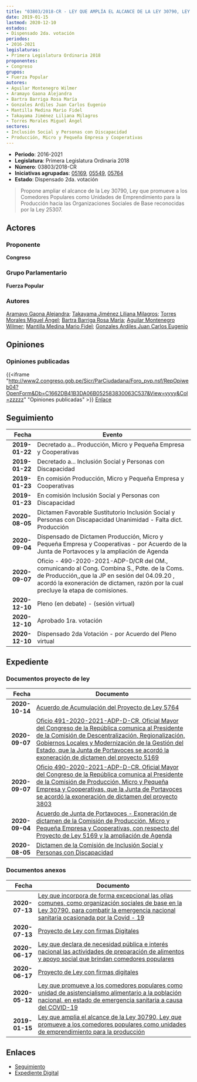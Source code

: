 ```yaml
---
title: "03803/2018-CR - LEY QUE AMPLÍA EL ALCANCE DE LA LEY 30790, LEY QUE PROMUEVE A LOS COMEDORES POPULARES COMO UNIDADES DE EMPRENDIMIENTO PARA LA PRODUCCIÓN"
date: 2019-01-15
lastmod: 2020-12-10
estados:
- Dispensado 2da. votación
periodos:
- 2016-2021
legislaturas:
- Primera Legislatura Ordinaria 2018
proponentes:
- Congreso
grupos:
- Fuerza Popular
autores:
- Aguilar Montenegro Wilmer
- Aramayo Gaona Alejandra
- Bartra Barriga Rosa María
- Gonzales Ardiles Juan Carlos Eugenio
- Mantilla Medina Mario Fidel
- Takayama Jiménez Liliana Milagros
- Torres Morales Miguel Ángel
sectores:
- Inclusión Social y Personas con Discapacidad
- Producción, Micro y Pequeña Empresa y Cooperativas
---
```

- **Periodo**: 2016-2021
- **Legislatura**: Primera Legislatura Ordinaria 2018
- **Número**: 03803/2018-CR
- **Iniciativas agrupadas**: [05169](../../05100/05169), [05549](../../05500/05549), [05764](../../05700/05764)
- **Estado**: Dispensado 2da. votación

> Propone ampliar el alcance de la Ley 30790, Ley que promueve a los Comedores Populares como Unidades de Emprendimiento para la Producción hacia las Organizaciones Sociales de Base reconocidas por la Ley 25307.


## Actores

### Proponente

**Congreso**

### Grupo Parlamentario

**Fuerza Popular**

### Autores

[Aramayo Gaona Alejandra](mailto:mailto:maramayo@congreso.gob.pe); [Takayama Jiménez Liliana Milagros](mailto:mailto:ltakayama@congreso.gob.pe); [Torres Morales Miguel Ángel](mailto:mailto:mtorresm@congreso.gob.pe); [Bartra Barriga Rosa María](mailto:mailto:rbartra@congreso.gob.pe); [Aguilar Montenegro Wilmer](mailto:mailto:waguilar@congreso.gob.pe); [Mantilla Medina Mario Fidel](mailto:mailto:mmantilla@congreso.gob.pe); [Gonzales Ardiles Juan Carlos Eugenio](mailto:mailto:jgonzalesa@congreso.gob.pe)

## Opiniones

### Opiniones publicadas

{{<iframe "http://www2.congreso.gob.pe/Sicr/ParCiudadana/Foro_pvp.nsf/RepOpiweb04?OpenForm&Db=C1662DB41B3DA06B052583830063C537&View=yyyy&Col=zzzzz" "Opiniones publicadas" >}}
[Enlace](http://www2.congreso.gob.pe/Sicr/ParCiudadana/Foro_pvp.nsf/RepOpiweb04?OpenForm&Db=C1662DB41B3DA06B052583830063C537&View=yyyy&Col=zzzzz)


## Seguimiento

| Fecha | Evento |
|------:|--------|
| **2019-01-22** | Decretado a... Producción, Micro y Pequeña Empresa y Cooperativas |
| **2019-01-22** | Decretado a... Inclusión Social y Personas con Discapacidad |
| **2019-01-23** | En comisión Producción, Micro y Pequeña Empresa y Cooperativas |
| **2019-01-23** | En comisión Inclusión Social y Personas con Discapacidad |
| **2020-08-05** | Dictamen Favorable Sustitutorio Inclusión Social y Personas con Discapacidad Unanimidad - Falta dict. Producción |
| **2020-09-04** | Dispensado de Dictamen Producción, Micro y Pequeña Empresa y Cooperativas - por Acuerdo de la Junta de Portavoces y la ampliación de Agenda |
| **2020-09-07** | Oficio - 490-2020-2021-ADP-D/CR del OM., comunicando al Cong. Combina S., Pdte. de la Coms. de Producción,,que la JP en sesión del 04.09.20 , acordó la exoneración de dictamen, razón por la cual precluye la etapa de comisiones. |
| **2020-12-10** | Pleno (en debate) - (sesión virtual) |
| **2020-12-10** | Aprobado 1ra. votación |
| **2020-12-10** | Dispensado 2da Votación - por Acuerdo del Pleno virtual |

## Expediente

### Documentos proyecto de ley

| Fecha | Documento |
|------:|-----------|
| **2020-10-14** | [Acuerdo de Acumulación del Proyecto de Ley 5764](https://leyes.congreso.gob.pe/Documentos/2016_2021/Dictamenes/Proyectos_de_Ley/05764DC13MAY-20201014.pdf) |
| **2020-09-07** | [Oficio 491-2020-2021-ADP-D-CR, Oficial Mayor del Congreso de la República comunica al Presidente de la Comisión de Descentralización, Regionalización, Gobiernos Locales y Modernización de la Gestión del Estado, que la Junta de Portavoces se acordó la exoneración de dictamen del proyecto 5169](http://www.leyes.congreso.gob.pe/Documentos/2016_2021/Oficios/Oficialia_Mayor/OFICIO-491-2020-2021-ADP-D-CR.pdf) |
| **2020-09-07** | [Oficio 490-2020-2021-ADP-D-CR, Oficial Mayor del Congreso de la República comunica al Presidente de la Comisión de Producción, Micro y Pequeña Empresa y Cooperativas, que la Junta de Portavoces se acordó la exoneración de dictamen del proyecto 3803](http://www.leyes.congreso.gob.pe/Documentos/2016_2021/Oficios/Oficialia_Mayor/OFICIO-490-2020-2021-ADP-D-CR.pdf) |
| **2020-09-04** | [Acuerdo de Junta de Portavoces - Exoneración de dictamen de la Comisión de Producción, Micro y Pequeña Empresa y Cooperativas, con respecto del Proyecto de Ley 5169 y la ampliación de Agenda](http://www.leyes.congreso.gob.pe/Documentos/2016_2021/Acuerdos/Junta_Portavoces/AJP03803-20200904.pdf) |
| **2020-08-05** | [Dictamen de la Comisión de Inclusión Social y Personas con Discapacidad](http://www.leyes.congreso.gob.pe/Documentos/2016_2021/Dictamenes/Proyectos_de_Ley/03803DC13MAY20200805.pdf) |

### Documentos anexos

| Fecha | Documento |
|------:|-----------|
| **2020-07-13** | [Ley que incorpora de forma excepcional las ollas comunes, como organización sociales de base en la Ley 30790, para combatir la emergencia nacional sanitaria ocasionada por la Covid - 19](http://www.leyes.congreso.gob.pe/Documentos/2016_2021/Proyectos_de_Ley_y_de_Resoluciones_Legislativas/PL05764-20200713.pdf) |
| **2020-07-13** | [Proyecto de Ley con firmas Digitales](http://www.leyes.congreso.gob.pe/Documentos/2016_2021/Proyectos_de_Ley_y_de_Resoluciones_Legislativas/Proyectos_Firmas_digitales/PL05764.pdf) |
| **2020-06-17** | [Ley que declara de necesidad pública e interés nacional las actividades de preparación de alimentos y apoyo social que brindan comedores populares](http://www.leyes.congreso.gob.pe/Documentos/2016_2021/Proyectos_de_Ley_y_de_Resoluciones_Legislativas/PL05549_20200617.pdf) |
| **2020-06-17** | [Proyecto de Ley con firmas digitales](http://www.leyes.congreso.gob.pe/Documentos/2016_2021/Proyectos_de_Ley_y_de_Resoluciones_Legislativas/Proyectos_Firmas_digitales/PL05549.pdf) |
| **2020-05-12** | [Ley que promueve a los comedores populares como unidad de asistencialismo alimentario a la población nacional, en estado de emergencia sanitaria a causa del COVID-19](http://www.leyes.congreso.gob.pe/Documentos/2016_2021/Proyectos_de_Ley_y_de_Resoluciones_Legislativas/PL05169_20200512.pdf) |
| **2019-01-15** | [Ley que amplia el alcance de la Ley 30790, Ley que promueve a los comedores populares como unidades de emprendimiento para la producción](http://www.leyes.congreso.gob.pe/Documentos/2016_2021/Proyectos_de_Ley_y_de_Resoluciones_Legislativas/PL0380320190115..pdf) |

## Enlaces

- [Seguimiento](http://www2.congreso.gob.pe/Sicr/TraDocEstProc/CLProLey2016.nsf/f7fff46988ca05b1052578e100829cc7/e1f78abda3326f100525838300608c68?OpenDocument)
- [Expediente Digital](http://www2.congreso.gob.pe/Sicr/TraDocEstProc/Expvirt_2011.nsf/visbusqptramdoc1621/03803?opendocument)

